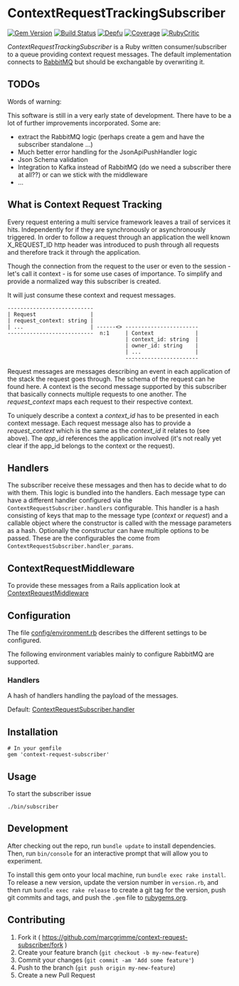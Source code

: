 # ContextRequestTrackingSubscriber

[![Gem Version](https://badge.fury.io/rb/context-request-subscriber.svg)](https://badge.fury.io/rb/context-request-subscriber)
[![Build Status](https://api.travis-ci.org/MarcGrimme/context-request-subscriber.svg?branch=master)](https://secure.travis-ci.org/MarcGrimme/context-request-subscriber)
[![Depfu](https://badges.depfu.com/badges/48a6c1c7c649f62eede6ffa2be843180/count.svg)](https://depfu.com/github/MarcGrimme/context-request-subscriber?project_id=6900)
[![Coverage](https://marcgrimme.github.io/context-request-subscriber/badges/coverage_badge_total.svg)](https://marcgrimme.github.io/context-request-subscriber/coverage/index.html)
[![RubyCritic](https://marcgrimme.github.io/context-request-subscriber/badges/rubycritic_badge_score.svg)](https://marcgrimme.github.io/context-request-subscriber/tmp/rubycritic/overview.html)

*ContextRequestTrackingSubscriber* is a Ruby written consumer/subscriber to a queue providing context request messages. The default implementation connects to [RabbitMQ](https://www.rabbitmq.com/) but should be exchangable by overwriting it.

## TODOs

Words of warning:

This software is still in a very early state of development.
There have to be a lot of further improvements incorporated. Some are:

* extract the RabbitMQ logic (perhaps create a gem and have the subscriber standalone ...)
* Much better error handling for the JsonApiPushHandler logic
* Json Schema validation
* Integration to Kafka instead of RabbitMQ (do we need a subscriber there at all??) or can we stick with the middleware
* ...

## What is Context Request Tracking

Every request entering a multi service framework leaves a trail of services it hits. Independently for if they are synchronously or asynchronously triggered. In order to follow a request through an application the well known X_REQUEST_ID http header was introduced to push through all requests and therefore track it through the application.

Though the connection from the request to the user or even to the session - let's call it context - is for some use cases of importance. To simplify and provide a normalized way this subscriber is created.

It will just consume these context and request messages.

```
---------------------------
| Request                 |
| request_context: string | 
| ...                     | ------<> -----------------------
---------------------------  n:1     | Context             |
                                     | context_id: string  |
                                     | owner_id: string    |
                                     | ...                 |
                                     -----------------------
```

Request messages are messages describing an event in each application of the stack the request goes through. The schema of the request can he found here.
A context is the second message supported by this subscriber that basically connects multiple requests to one another. The *request_context* maps each request to their respective context.

To uniquely describe a context a *context_id* has to be presented in each context message. Each request message also has to provide a *request_context* which is the same as the *context_id* it relates to (see above). The *app_id* references the application involved (it's not really yet clear if the app_id belongs to the context or the request).

## Handlers

The subscriber receive these messages and then has to decide what to do with them. This logic is bundled into the handlers. Each message type can have a different handler configured via the `ContextRequestSubscriber.handlers` configurable. This handler is a hash consisting of keys that map to the message type (*context* or *request*) and a callable object where the constructor is called with the message parameters as a hash. Optionally the constructur can have multiple options to be passed. These are the configurables the come from `ContextRequestSubscriber.handler_params`. 

## ContextRequestMiddleware

To provide these messages from a Rails application look at [ContextRequestMiddleware](https://github.com/MarcGrimme/context-request-middleware)

## Configuration

The file [config/environment.rb](config/environment.rb) describes the different settings to be configured.

The following environment variables mainly to configure RabbitMQ are supported.

### Handlers

A hash of handlers handling the payload of the messages.

Default: [ContextRequestSubscriber.handler](lib/context_request_subscriber.rb#L41-L49)

## Installation

```
# In your gemfile
gem 'context-request-subscriber'
```

## Usage

To start the subscriber issue

```
./bin/subscriber
```

## Development

After checking out the repo, run `bundle update` to install dependencies. Then, run `bin/console` for an interactive prompt that will allow you to experiment.

To install this gem onto your local machine, run `bundle exec rake install`. To release a new version, update the version number in `version.rb`, and then run `bundle exec rake release` to create a git tag for the version, push git commits and tags, and push the `.gem` file to [rubygems.org](https://rubygems.org).

## Contributing

1. Fork it ( https://github.com/marcgrimme/context-request-subscriber/fork )
2. Create your feature branch (`git checkout -b my-new-feature`)
3. Commit your changes (`git commit -am 'Add some feature'`)
4. Push to the branch (`git push origin my-new-feature`)
5. Create a new Pull Request
